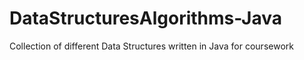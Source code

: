 # DataStructuresAlgorithms-Java
Collection of different Data Structures written in Java for coursework
